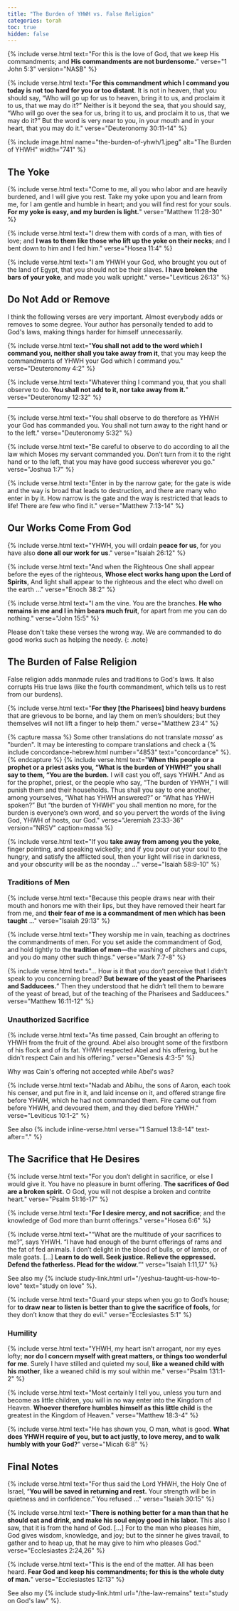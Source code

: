 ```yaml
---
title: "The Burden of YHWH vs. False Religion"
categories: torah
toc: true
hidden: false
---
```


{% include verse.html
text="For this is the love of God, that we keep His commandments; and **His commandments are not burdensome.**"
verse="1 John 5:3"
version="NASB"
%}

{% include verse.html
text="**For this commandment which I command you today is not too hard for you or too distant**. It is not in heaven, that you should say, “Who will go up for us to heaven, bring it to us, and proclaim it to us, that we may do it?” Neither is it beyond the sea, that you should say, “Who will go over the sea for us, bring it to us, and proclaim it to us, that we may do it?” But the word is very near to you, in your mouth and in your heart, that you may do it."
verse="Deuteronomy 30:11-14"
%}

{% include image.html name="the-burden-of-yhwh/1.jpeg" alt="The Burden of YHWH" width="741" %}

## The Yoke

{% include verse.html
text="Come to me, all you who labor and are heavily burdened, and I will give you rest. Take my yoke upon you and learn from me, for I am gentle and humble in heart; and you will find rest for your souls. **For my yoke is easy, and my burden is light.**"
verse="Matthew 11:28-30"
%}

{% include verse.html
text="I drew them with cords of a man, with ties of love; and **I was to them like those who lift up the yoke on their necks**; and I bent down to him and I fed him."
verse="Hosea 11:4"
%}

{% include verse.html
text="I am YHWH your God, who brought you out of the land of Egypt, that you should not be their slaves. **I have broken the bars of your yoke**, and made you walk upright."
verse="Leviticus 26:13"
%}

## Do Not Add or Remove

I think the following verses are very important. Almost everybody adds or removes to some degree. Your author has personally tended to add to God's laws, making things harder for himself unnecessarily.

{% include verse.html
text="**You shall not add to the word which I command you, neither shall you take away from it**, that you may keep the commandments of YHWH your God which I command you."
verse="Deuteronomy 4:2"
%}

{% include verse.html
text="Whatever thing I command you, that you shall observe to do. **You shall not add to it, nor take away from it.**"
verse="Deuteronomy 12:32"
%}

---

{% include verse.html
text="You shall observe to do therefore as YHWH your God has commanded you. You shall not turn away to the right hand or to the left."
verse="Deuteronomy 5:32"
%}

{% include verse.html
text="Be careful to observe to do according to all the law which Moses my servant commanded you. Don’t turn from it to the right hand or to the left, that you may have good success wherever you go."
verse="Joshua 1:7"
%}

{% include verse.html
text="Enter in by the narrow gate; for the gate is wide and the way is broad that leads to destruction, and there are many who enter in by it. How narrow is the gate and the way is restricted that leads to life! There are few who find it."
verse="Matthew 7:13-14"
%}

## Our Works Come From God

{% include verse.html
text="YHWH, you will ordain **peace for us**, for you have also **done all our work for us**."
verse="Isaiah 26:12"
%}

{% include verse.html
text="And when the Righteous One shall appear before the eyes of the righteous, **Whose elect works hang upon the Lord of Spirits**, And light shall appear to the righteous and the elect who dwell on the earth ..."
verse="Enoch 38:2"
%}

{% include verse.html
text="I am the vine. You are the branches. **He who remains in me and I in him bears much fruit**, for apart from me you can do nothing."
verse="John 15:5"
%}

Please don't take these verses the wrong way. We are commanded to do good works such as helping the needy.
{: .note}

## The Burden of False Religion

False religion adds manmade rules and traditions to God's laws. It also corrupts His true laws (like the fourth commandment, which tells us to rest from our burdens).

{% include verse.html
text="**For they [the Pharisees] bind heavy burdens** that are grievous to be borne, and lay them on men’s shoulders; but they themselves will not lift a finger to help them."
verse="Matthew 23:4"
%}

{% capture massa %}
Some other translations do not translate <i>massa'</i> as "burden". It may be interesting to compare translations and check a {% include concordance-hebrew.html number="4853" text="concordance" %}.
{% endcapture %}
{% include verse.html
text="**When this people or a prophet or a priest asks you, “What is the burden of YHWH?” you shall say to them, “You are the burden.** I will cast you off, says YHWH.” And as for the prophet, priest, or the people who say, “The burden of YHWH,” I will punish them and their households. Thus shall you say to one another, among yourselves, “What has YHWH answered?” or “What has YHWH spoken?” But “the burden of YHWH” you shall mention no more, for the burden is everyone’s own word, and so you pervert the words of the living God, YHWH of hosts, our God."
verse="Jeremiah 23:33-36"
version="NRSV"
caption=massa
%}

{% include verse.html
text="If you **take away from among you the yoke**, finger pointing, and speaking wickedly; and if you pour out your soul to the hungry, and satisfy the afflicted soul, then your light will rise in darkness, and your obscurity will be as the noonday ..."
verse="Isaiah 58:9-10"
%}

### Traditions of Men

{% include verse.html
text="Because this people draws near with their mouth and honors me with their lips, but they have removed their heart far from me, and **their fear of me is a commandment of men which has been taught** ..."
verse="Isaiah 29:13"
%}

{% include verse.html
text="They worship me in vain, teaching as doctrines the commandments of men. For you set aside the commandment of God, and hold tightly to the **tradition of men**—the washing of pitchers and cups, and you do many other such things."
verse="Mark 7:7-8"
%}

{% include verse.html
text="... How is it that you don’t perceive that I didn’t speak to you concerning bread? **But beware of the yeast of the Pharisees and Sadducees.**” Then they understood that he didn’t tell them to beware of the yeast of bread, but of the teaching of the Pharisees and Sadducees."
verse="Matthew 16:11-12"
%}

### Unauthorized Sacrifice

{% include verse.html
text="As time passed, Cain brought an offering to YHWH from the fruit of the ground. Abel also brought some of the firstborn of his flock and of its fat. YHWH respected Abel and his offering, but he didn’t respect Cain and his offering."
verse="Genesis 4:3-5"
%}

Why was Cain's offering not accepted while Abel's was?

{% include verse.html
text="Nadab and Abihu, the sons of Aaron, each took his censer, and put fire in it, and laid incense on it, and offered strange fire before YHWH, which he had not commanded them. Fire came out from before YHWH, and devoured them, and they died before YHWH."
verse="Leviticus 10:1-2"
%}

See also {% include inline-verse.html verse="1 Samuel 13:8-14" text-after="." %}

## The Sacrifice that He Desires

{% include verse.html
text="For you don’t delight in sacrifice, or else I would give it. You have no pleasure in burnt offering. **The sacrifices of God are a broken spirit.** O God, you will not despise a broken and contrite heart."
verse="Psalm 51:16-17"
%}

{% include verse.html
text="**For I desire mercy, and not sacrifice**; and the knowledge of God more than burnt offerings."
verse="Hosea 6:6"
%}

{% include verse.html
text="“What are the multitude of your sacrifices to me?”, says YHWH. “I have had enough of the burnt offerings of rams and the fat of fed animals. I don’t delight in the blood of bulls, or of lambs, or of male goats. [...] **Learn to do well. Seek justice. Relieve the oppressed. Defend the fatherless. Plead for the widow.**”"
verse="Isaiah 1:11,17"
%}

See also my {% include study-link.html url="/yeshua-taught-us-how-to-love" text="study on love" %}.

{% include verse.html
text="Guard your steps when you go to God’s house; for **to draw near to listen is better than to give the sacrifice of fools**, for they don’t know that they do evil."
verse="Ecclesiastes 5:1"
%}

### Humility

{% include verse.html
text="YHWH, my heart isn’t arrogant, nor my eyes lofty; **nor do I concern myself with great matters, or things too wonderful for me**. Surely I have stilled and quieted my soul, **like a weaned child with his mother**, like a weaned child is my soul within me."
verse="Psalm 131:1-2"
%}

{% include verse.html
text="Most certainly I tell you, unless you turn and become as little children, you will in no way enter into the Kingdom of Heaven. **Whoever therefore humbles himself as this little child** is the greatest in the Kingdom of Heaven."
verse="Matthew 18:3-4"
%}

{% include verse.html
text="He has shown you, O man, what is good. **What does YHWH require of you, but to act justly, to love mercy, and to walk humbly with your God?**"
verse="Micah 6:8"
%}

## Final Notes

{% include verse.html
text="For thus said the Lord YHWH, the Holy One of Israel, “**You will be saved in returning and rest.** Your strength will be in quietness and in confidence.” You refused ..."
verse="Isaiah 30:15"
%}

{% include verse.html
text="**There is nothing better for a man than that he should eat and drink, and make his soul enjoy good in his labor.** This also I saw, that it is from the hand of God. [...] For to the man who pleases him, God gives wisdom, knowledge, and joy; but to the sinner he gives travail, to gather and to heap up, that he may give to him who pleases God."
verse="Ecclesiastes 2:24,26"
%}

{% include verse.html
text="This is the end of the matter. All has been heard. **Fear God and keep his commandments; for this is the whole duty of man.**"
verse="Ecclesiastes 12:13"
%}

See also my {% include study-link.html url="/the-law-remains" text="study on God's law" %}.

